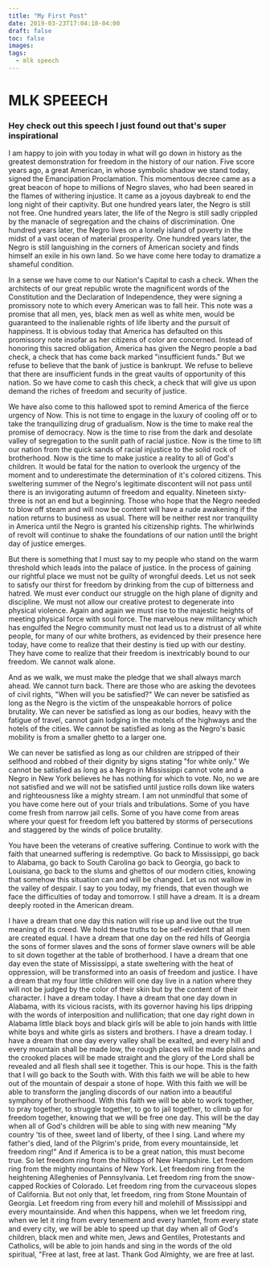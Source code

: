 ```yaml
---
title: "My First Post"
date: 2019-03-23T17:04:18-04:00
draft: false
toc: false
images:
tags:
  - mlk speech
---
```


# MLK SPEEECH
### Hey check out this speech I just found out that's super inspirational

I am happy to join with you today in what will go down in history as the greatest demonstration for freedom in the history of our nation.
Five score years ago, a great American, in whose symbolic shadow we stand today, signed the Emancipation Proclamation.  This momentous decree came as a great beacon of hope to millions of Negro slaves, who had been seared in the flames of withering injustice.  It came as a joyous daybreak to end the long night of their captivity.  But one hundred years later, the Negro is still not free.  One hundred years later, the life of the Negro is still sadly crippled by the manacle of segregation and the chains of discrimination.
One hundred years later, the Negro lives on a lonely island of poverty in the midst of a vast ocean of material prosperity.  One hundred years later, the Negro is still languishing in the corners of American society and finds himself an exile in his own land.  So we have come here today to dramatize a shameful condition.

In a sense we have come to our Nation's Capital to cash a check.  When the architects of our great republic wrote the magnificent words of the Constitution and the Declaration of Independence, they were signing a promissory note to which every American was to fall heir.
This note was a promise that all men, yes, black men as well as white men, would be guaranteed to the inalienable rights of life liberty and the pursuit of happiness.
It is obvious today that America has defaulted on this promissory note insofar as her citizens of color are concerned.  Instead of honoring this sacred obligation, America has given the Negro people a bad check, a check that has come back marked "insufficient funds."
But we refuse to believe that the bank of justice is bankrupt.  We refuse to believe that there are insufficient funds in the great vaults of opportunity of this nation.  So we have come to cash this check, a check that will give us upon demand the riches of freedom and security of justice.

We have also come to this hallowed spot to remind America of the fierce urgency of Now.  This is not time to engage in the luxury of cooling off or to take the tranquilizing drug of gradualism.
Now is the time to make real the promise of democracy.
Now is the time to rise from the dark and desolate valley of segregation to the sunlit path of racial justice.
Now is the time to lift our nation from the quick sands of racial injustice to the solid rock of brotherhood.
Now is the time to make justice a reality to all of God's children.
It would be fatal for the nation to overlook the urgency of the moment and to underestimate the determination of it's colored citizens.  This sweltering summer of the Negro's legitimate discontent will not pass until there is an invigorating autumn of freedom and equality.  Nineteen sixty-three is not an end but a beginning.  Those who hope that the Negro needed to blow off steam and will now be content will have a rude awakening if the nation returns to business as usual.
There will be neither rest nor tranquility in America until the Negro is granted his citizenship rights.  The whirlwinds of revolt will continue to shake the foundations of our nation until the bright day of justice emerges.

But there is something that I must say to my people who stand on the warm threshold which leads into the palace of justice.  In the process of gaining our rightful place we must not be guilty of wrongful deeds. 
Let us not seek to satisfy our thirst for freedom by drinking from the cup of bitterness and hatred.  We must ever conduct our struggle on the high plane of dignity and discipline.  We must not allow our creative protest to degenerate into physical violence.  Again and again we must rise to the majestic heights of meeting physical force with soul force.
The marvelous new militancy which has engulfed the Negro community must not lead us to a distrust of all white people, for many of our white brothers, as evidenced by their presence here today, have come to realize that their destiny is tied up with our destiny.  They have come to realize that their freedom is inextricably bound to our freedom.  We cannot walk alone.

And as we walk, we must make the pledge that we shall always march ahead.  We cannot turn back.  There are those who are asking the devotees of civil rights, "When will you be satisfied?"  We can never be satisfied as long as the Negro is the victim of the unspeakable horrors of police brutality.
We can never be satisfied as long as our bodies, heavy with the fatigue of travel, cannot gain lodging in the motels of the highways and the hotels of the cities.
We cannot be satisfied as long as the Negro's basic mobility is from a smaller ghetto to a larger one.

We can never be satisfied as long as our children are stripped of their selfhood and robbed of their dignity by signs stating "for white only."
We cannot be satisfied as long as a Negro in Mississippi cannot vote and a Negro in New York believes he has nothing for which to vote.
No, no we are not satisfied and we will not be satisfied until justice rolls down like waters and righteousness like a mighty stream.
I am not unmindful that some of you have come here out of your trials and tribulations.  Some of you have come fresh from narrow jail cells.  Some of you have come from areas where your quest for freedom left you battered by storms of persecutions and staggered by the winds of police brutality.

You have been the veterans of creative suffering.  Continue to work with the faith that unearned suffering is redemptive.
Go back to Mississippi, go back to Alabama, go back to South Carolina go back to Georgia, go back to Louisiana, go back to the slums and ghettos of our modern cities, knowing that somehow this situation can and will be changed.
Let us not wallow in the valley of despair.  I say to you today, my friends, that even though we face the difficulties of today and tomorrow.  I still have a dream.  It is a dream deeply rooted in the American dream.

I have a dream that one day this nation will rise up and live out the true meaning of its creed.  We hold these truths to be self-evident that all men are created equal.
I have a dream that one day on the red hills of Georgia the sons of former slaves and the sons of former slave owners will be able to sit down together at the table of brotherhood.
I have a dream that one day even the state of Mississippi, a state sweltering with the heat of oppression, will be transformed into an oasis of freedom and justice.
I have a dream that my four little children will one day live in a nation where they will not be judged by the color of their skin but by the content of their character.
I have a dream today.
I have a dream that one day down in Alabama, with its vicious racists, with its governor having his lips dripping with the words of interposition and nullification; that one day right down in Alabama little black boys and black girls will be able to join hands with little white boys and white girls as sisters and brothers.
I have a dream today.
I have a dream that one day every valley shall be exalted, and every hill and every mountain shall be made low, the rough places will be made plains and the crooked places will be made straight and the glory of the Lord shall be revealed and all flesh shall see it together.
This is our hope.  This is the faith that I will go back to the South with.  With this faith we will be able to hew out of the mountain of despair a stone of hope.
With this faith we will be able to transform the jangling discords of our nation into a beautiful symphony of brotherhood.
With this faith we will be able to work together, to pray together, to struggle together, to go to jail together, to climb up for freedom together, knowing that we will be free one day.
This will be the day when all of God's children will be able to sing with new meaning "My country 'tis of thee, sweet land of liberty, of thee I sing.  Land where my father's died, land of the Pilgrim's pride, from every mountainside, let freedom ring!"
And if America is to be a great nation, this must become true.  So let freedom ring from the hilltops of New Hampshire.  Let freedom ring from the mighty mountains of New York.
Let freedom ring from the heightening Alleghenies of Pennsylvania.
Let freedom ring from the snow-capped Rockies of Colorado.
Let freedom ring from the curvaceous slopes of California.
But not only that, let freedom, ring from Stone Mountain of Georgia.
Let freedom ring from every hill and molehill of Mississippi and every mountainside.
And when this happens, when we let freedom ring, when we let it ring from every tenement and every hamlet, from every state and every city, we will be able to speed up that day when all of God's children, black men and white men, Jews and Gentiles, Protestants and Catholics, will be able to join hands and sing in the words of the old spiritual, "Free at last, free at last.  Thank God Almighty, we are free at last.
